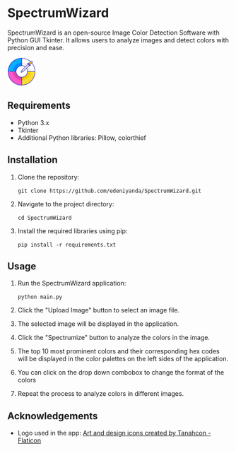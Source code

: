 # SpectrumWizard

SpectrumWizard is an open-source Image Color Detection Software with Python GUI Tkinter. It allows users to analyze images and detect colors with precision and ease.

![SpectrumWizard Logo](images/color-wheel.png)

## Requirements

- Python 3.x
- Tkinter
- Additional Python libraries: Pillow, colorthief

## Installation

1. Clone the repository:

   ```shell
   git clone https://github.com/edeniyanda/SpectrumWizard.git
2. Navigate to the project directory:

   ```shell
   cd SpectrumWizard
3. Install the required libraries using pip:
   
   ```shell
   pip install -r requirements.txt

## Usage

1. Run the SpectrumWizard application:
   
   ```shell
   python main.py
2. Click the "Upload Image" button to select an image file.
3. The selected image will be displayed in the application.

4. Click the "Spectrumize" button to analyze the colors in the image.

5. The top 10 most prominent colors and their corresponding hex codes will be displayed in the color palettes on the left sides of the application.

6. You can click on the drop down combobox to change the format of the colors

7. Repeat the process to analyze colors in different images.


## Acknowledgements

- Logo used in the app: [Art and design icons created by Tanahcon - Flaticon](https://www.flaticon.com/free-icons/art-and-design)



